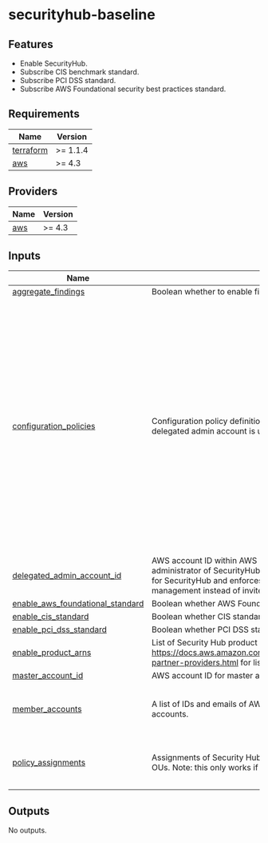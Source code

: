 # securityhub-baseline

## Features

- Enable SecurityHub.
- Subscribe CIS benchmark standard.
- Subscribe PCI DSS standard.
- Subscribe AWS Foundational security best practices standard.

<!-- BEGINNING OF PRE-COMMIT-TERRAFORM DOCS HOOK -->
## Requirements

| Name | Version |
|------|---------|
| <a name="requirement_terraform"></a> [terraform](#requirement\_terraform) | >= 1.1.4 |
| <a name="requirement_aws"></a> [aws](#requirement\_aws) | >= 4.3 |

## Providers

| Name | Version |
|------|---------|
| <a name="provider_aws"></a> [aws](#provider\_aws) | >= 4.3 |

## Inputs

| Name | Description | Type | Required |
|------|-------------|------|:--------:|
| <a name="input_aggregate_findings"></a> [aggregate\_findings](#input\_aggregate\_findings) | Boolean whether to enable finding aggregator for every region | `bool` | no |
| <a name="input_configuration_policies"></a> [configuration\_policies](#input\_configuration\_policies) | Configuration policy definitions for Security Hub. Note: this only works if delegated admin account is used. | <pre>map(object({<br>    description       = string,<br>    enabled           = bool,<br>    standard_arns     = list(string),<br>    disabled_controls = optional(list(string)),<br>    enabled_controls  = optional(list(string)),<br>    control_custom_parameters = optional(list(object({<br>      control = string,<br>      parameters = list(object({<br>        name        = string,<br>        custom      = optional(bool, true),<br>        bool        = optional(bool),<br>        double      = optional(number),<br>        enum        = optional(string),<br>        enum_list   = optional(list(string)),<br>        int         = optional(number),<br>        int_list    = optional(list(number)),<br>        string      = optional(string),<br>        string_list = optional(list(string)),<br>      })),<br>    })), []),<br>  }))</pre> | no |
| <a name="input_delegated_admin_account_id"></a> [delegated\_admin\_account\_id](#input\_delegated\_admin\_account\_id) | AWS account ID within AWS Organization that should become delegated administrator of SecurityHub. This overrides the global `master_account_id` for SecurityHub and enforces AWS Organization-based account management instead of invite-based. | `string` | no |
| <a name="input_enable_aws_foundational_standard"></a> [enable\_aws\_foundational\_standard](#input\_enable\_aws\_foundational\_standard) | Boolean whether AWS Foundations standard is enabled. | `bool` | no |
| <a name="input_enable_cis_standard"></a> [enable\_cis\_standard](#input\_enable\_cis\_standard) | Boolean whether CIS standard is enabled. | `bool` | no |
| <a name="input_enable_pci_dss_standard"></a> [enable\_pci\_dss\_standard](#input\_enable\_pci\_dss\_standard) | Boolean whether PCI DSS standard is enabled. | `bool` | no |
| <a name="input_enable_product_arns"></a> [enable\_product\_arns](#input\_enable\_product\_arns) | List of Security Hub product ARNs, `<REGION>` will be replaced. See https://docs.aws.amazon.com/securityhub/latest/userguide/securityhub-partner-providers.html for list. | `list(string)` | no |
| <a name="input_master_account_id"></a> [master\_account\_id](#input\_master\_account\_id) | AWS account ID for master account. | `string` | no |
| <a name="input_member_accounts"></a> [member\_accounts](#input\_member\_accounts) | A list of IDs and emails of AWS accounts to be associated as member accounts. | <pre>list(object({<br>    account_id = string<br>    email      = string<br>  }))</pre> | no |
| <a name="input_policy_assignments"></a> [policy\_assignments](#input\_policy\_assignments) | Assignments of Security Hub configuration policies to target accounts or OUs. Note: this only works if delegated admin account is used. | <pre>map(object({<br>    target_id   = string,<br>    policy_name = string,<br>  }))</pre> | no |

## Outputs

No outputs.
<!-- END OF PRE-COMMIT-TERRAFORM DOCS HOOK -->
